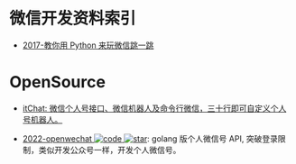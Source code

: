 # 微信开发资料索引

- [2017-教你用 Python 来玩微信跳一跳](https://zhuanlan.zhihu.com/p/32452473)

# OpenSource

- [itChat: 微信个人号接口、微信机器人及命令行微信，三十行即可自定义个人号机器人。](https://github.com/littlecodersh/ItChat)

- [2022-openwechat ![code](https://martrix-usa.oss-accelerate.aliyuncs.com/logo/code.svg) ![star](https://img.shields.io/github/stars/eatmoreapple/openwechat)](https://github.com/eatmoreapple/openwechat): golang 版个人微信号 API, 突破登录限制，类似开发公众号一样，开发个人微信号。
